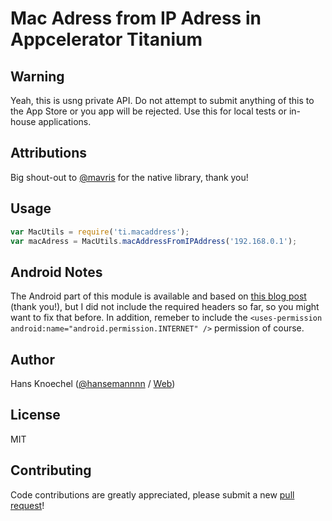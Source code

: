# Mac Adress from IP Adress in Appcelerator Titanium

## Warning
Yeah, this is usng private API. Do not attempt to submit anything of this to
the App Store or you app will be rejected. Use this for local tests or in-house
applications.

## Attributions
Big shout-out to [@mavris](https://github.com/mavris) for the native library, thank you!

## Usage
```js
var MacUtils = require('ti.macaddress');
var macAdress = MacUtils.macAddressFromIPAddress('192.168.0.1');
```

## Android Notes
The Android part of this module is available and based on [this blog post](http://robinhenniges.com/en/android6-get-mac-address-programmatically) (thank you!),
but I did not include the required headers so far, so you might want to fix that before. In addition,
remeber to include the `<uses-permission android:name="android.permission.INTERNET" />` permission of course.

## Author
Hans Knoechel ([@hansemannnn](https://twitter.com/hansemannnn) / [Web](http://hans-knoechel.de))

## License
MIT

## Contributing
Code contributions are greatly appreciated, please submit a new [pull request](https://github.com/hansemannn/titanium-mac-address/pull/new/master)!
